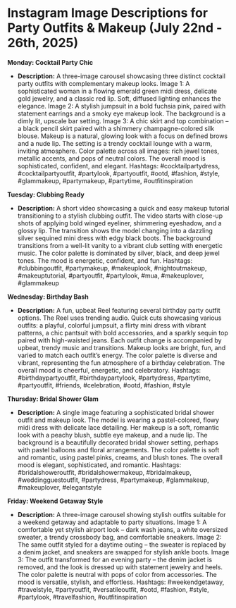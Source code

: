 # Instagram Image Descriptions for Party Outfits & Makeup (July 22nd - 26th, 2025)

**Monday: Cocktail Party Chic**

* **Description:** A three-image carousel showcasing three distinct cocktail party outfits with complementary makeup looks.  Image 1: A sophisticated woman in a flowing emerald green midi dress, delicate gold jewelry, and a classic red lip.  Soft, diffused lighting enhances the elegance.  Image 2: A stylish jumpsuit in a bold fuchsia pink, paired with statement earrings and a smoky eye makeup look.  The background is a dimly lit, upscale bar setting. Image 3: A chic skirt and top combination – a black pencil skirt paired with a shimmery champagne-colored silk blouse.  Makeup is a natural, glowing look with a focus on defined brows and a nude lip.  The setting is a trendy cocktail lounge with a warm, inviting atmosphere. Color palette across all images: rich jewel tones, metallic accents, and pops of neutral colors. The overall mood is sophisticated, confident, and elegant.  Hashtags: #cocktailpartydress, #cocktailpartyoutfit, #partylook, #partyoutfit, #ootd, #fashion, #style, #glammakeup, #partymakeup, #partytime, #outfitinspiration


**Tuesday: Clubbing Ready**

* **Description:** A short video showcasing a quick and easy makeup tutorial transitioning to a stylish clubbing outfit. The video starts with close-up shots of applying bold winged eyeliner, shimmering eyeshadow, and a glossy lip.  The transition shows the model changing into a dazzling silver sequined mini dress with edgy black boots. The background transitions from a well-lit vanity to a vibrant club setting with energetic music. The color palette is dominated by silver, black, and deep jewel tones. The mood is energetic, confident, and fun.  Hashtags: #clubbingoutfit, #partymakeup, #makeuplook, #nightoutmakeup, #makeuptutorial, #partyoutfit, #partylook, #mua, #makeuplover, #glammakeup


**Wednesday: Birthday Bash**

* **Description:** A fun, upbeat Reel featuring several birthday party outfit options. The Reel uses trending audio.  Quick cuts showcasing various outfits: a playful, colorful jumpsuit, a flirty mini dress with vibrant patterns, a chic pantsuit with bold accessories, and a sparkly sequin top paired with high-waisted jeans.  Each outfit change is accompanied by upbeat, trendy music and transitions.  Makeup looks are bright, fun, and varied to match each outfit’s energy.  The color palette is diverse and vibrant, representing the fun atmosphere of a birthday celebration. The overall mood is cheerful, energetic, and celebratory. Hashtags: #birthdaypartyoutfit, #birthdaypartylook, #partydress, #partytime, #partyoutfit, #friends, #celebration, #ootd, #fashion, #style


**Thursday: Bridal Shower Glam**

* **Description:** A single image featuring a sophisticated bridal shower outfit and makeup look.  The model is wearing a pastel-colored, flowy midi dress with delicate lace detailing.  Her makeup is a soft, romantic look with a peachy blush, subtle eye makeup, and a nude lip.  The background is a beautifully decorated bridal shower setting, perhaps with pastel balloons and floral arrangements. The color palette is soft and romantic, using pastel pinks, creams, and blush tones. The overall mood is elegant, sophisticated, and romantic. Hashtags: #bridalshoweroutfit, #bridalshowermakeup, #bridalmakeup, #weddingguestoutfit, #partydress, #partymakeup, #glammakeup, #makeuplover, #elegantstyle


**Friday: Weekend Getaway Style**

* **Description:** A three-image carousel showing stylish outfits suitable for a weekend getaway and adaptable to party situations. Image 1: A comfortable yet stylish airport look –  dark wash jeans, a white oversized sweater, a trendy crossbody bag, and comfortable sneakers. Image 2: The same outfit styled for a daytime outing – the sweater is replaced by a denim jacket, and sneakers are swapped for stylish ankle boots.  Image 3: The outfit transformed for an evening party – the denim jacket is removed, and the look is dressed up with statement jewelry and heels. The color palette is neutral with pops of color from accessories. The mood is versatile, stylish, and effortless.  Hashtags: #weekendgetaway, #travelstyle, #partyoutfit, #versatileoutfit, #ootd, #fashion, #style, #partylook, #travelfashion, #outfitinspiration